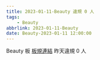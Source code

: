 ```yaml
---
title: 2023-01-11-Beauty 違規 0 人
tags:
    - Beauty
abbrlink: 2023-01-11-Beauty
date: Beauty-2023-01-11 12:00:00
---
```

Beauty 板 [板規連結](https://www.ptt.cc/bbs/Beauty/M.1630069980.A.84B.html)
昨天違規 0 人
